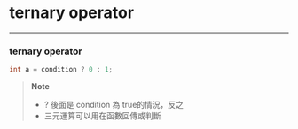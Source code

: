 # ternary operator

---

### ternary operator

```c
int a = condition ? 0 : 1;
```

> **Note** <br />
> - ? 後面是 condition 為 true的情況，反之
> - 三元運算可以用在函數回傳或判斷
